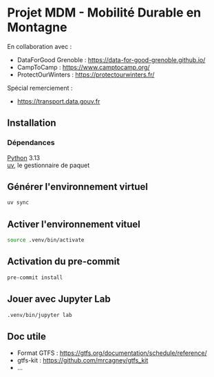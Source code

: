 # Projet MDM - Mobilité Durable en Montagne

En collaboration avec :
* DataForGood Grenoble : https://data-for-good-grenoble.github.io/
* CampToCamp : https://www.camptocamp.org/
* ProtectOurWinters : https://protectourwinters.fr/


Spécial remerciement :
* https://transport.data.gouv.fr




## Installation

### Dépendances

[Python](https://www.python.org/downloads/) 3.13\
[uv](https://docs.astral.sh/uv/getting-started/installation/), le gestionnaire de paquet

## Générer l'environnement virtuel
```sh
uv sync
```

## Activer l'environnement vituel
```sh
source .venv/bin/activate
```

## Activation du pre-commit

```sh
pre-commit install
```

## Jouer avec Jupyter Lab

```sh
.venv/bin/jupyter lab
```


## Doc utile

- Format GTFS : https://gtfs.org/documentation/schedule/reference/
- gtfs-kit : https://github.com/mrcagney/gtfs_kit
- …



